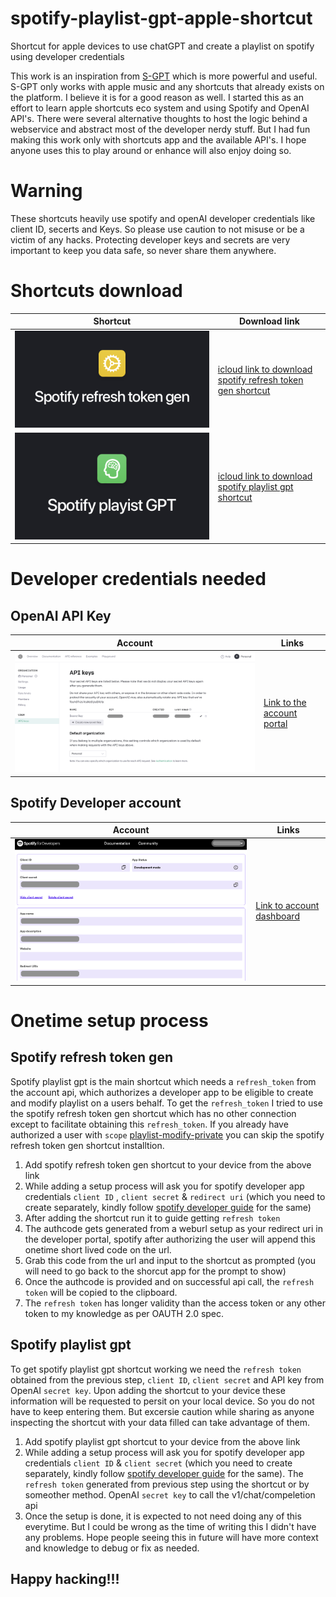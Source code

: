 # spotify-playlist-gpt-apple-shortcut
Shortcut for apple devices to use chatGPT and create a playlist on spotify using developer credentials

This work is an inspiration from [S-GPT](https://www.macstories.net/ios/introducing-s-gpt-a-shortcut-to-connect-openais-chatgpt-with-native-features-of-apples-operating-systems/) which is more powerful and useful. S-GPT only works with apple music and any shortcuts that already exists on the platform. I believe it is for a good reason as well. I started this as an effort to learn apple shortcuts eco system and using Spotify and OpenAI API's. There were several alternative thoughts to host the logic behind a webservice and abstract most of the developer nerdy stuff. But I had fun making this work only with shortcuts app and the available API's. I hope anyone uses this to play around or enhance will also enjoy doing so.

# Warning
These shortcuts heavily use spotify and openAI developer credentials like client ID, secerts and Keys. So please use caution to not misuse or be a victim of any hacks. Protecting developer keys and secrets are very important to keep you data safe, so never share them anywhere.

# Shortcuts download

| Shortcut | Download link|
| --- | --- |
|![Spotify referesh token gen](/images/spotify-refresh-token-gen-shortcut.png) | [icloud link to download spotify refresh token gen shortcut](https://www.icloud.com/shortcuts/046c31fd370945ea961f243e9b2cf382)|
|![Spotify playlist GPT](/images/spotify-playlist-gpt-shortcut.png)| [icloud link to download spotify playlist gpt shortcut](https://www.icloud.com/shortcuts/e5ba1ca663f844c28a34cc8b415d3f9a)|

# Developer credentials needed

## OpenAI API Key

| Account | Links |
| --- | --- |
|![openai key](/images/openai-api-key.png) | [Link to the account portal](https://platform.openai.com/account/api-keys)|


## Spotify Developer account

| Account | Links |
| --- | --- |
| ![spotify app cred](/images/spotify-developer-credentials.png) | [Link to account dashboard](https://developer.spotify.com/dashboard)|


# Onetime setup process
## Spotify refresh token gen
Spotify playlist gpt is the main shortcut which needs a `refresh_token` from the account api, which authorizes a developer app to be eligible to create and modify playlist on a users behalf. To get the `refresh_token` I tried to use the spotify refresh token gen shortcut which has no other connection except to facilitate obtaining this `refresh_token`. If you already have authorized a user with `scope` [playlist-modify-private](https://developer.spotify.com/documentation/web-api/concepts/scopes#playlist-modify-private) you can skip the spotify refresh token gen shortcut installtion.

1. Add spotify refresh token gen shortcut to your device from the above link
2. While adding a setup process will ask you for spotify developer app credentials `client ID` , `client secret` & `redirect uri` (which you need to create separately, kindly follow [spotify developer guide](https://developer.spotify.com/documentation/web-api/tutorials/getting-started) for the same)
3. After adding the shortcut run it to guide getting `refresh token`
4. The authcode gets generated from a weburl setup as your redirect uri in the developer portal, spotify after authorizing the user will append this onetime short lived code on the url.
5. Grab this code from the url and input to the shortcut as prompted (you will need to go back to the shorcut app for the prompt to show)
6. Once the authcode is provided and on successful api call, the `refresh token` will be copied to the clipboard. 
7. The `refresh token` has longer validity than the access token or any other token to my knowledge as per OAUTH 2.0 spec.

## Spotify playlist gpt
To get spotify playlist gpt shortcut working we need the `refresh token` obtained from the previous step, `client ID`, `client secret` and API key from OpenAI `secret key`. Upon adding the shortcut to your device these information will be requested to persit on your local device. So you do not have to keep entering them. But excersie caution while sharing as anyone inspecting the shortcut with your data filled can take advantage of them.

1. Add spotify playlist gpt shortcut to your device from the above link
2. While adding a setup process will ask you for spotify developer app credentials `client ID` & `client secret` (which you need to create separately, kindly follow [spotify developer guide](https://developer.spotify.com/documentation/web-api/tutorials/getting-started) for the same). The `refresh token` generated from previous step using the shortcut or by someother method. OpenAI `secret key` to call the v1/chat/compeletion api
3. Once the setup is done, it is expected to not need doing any of this everytime. But I could be wrong as the time of writing this I didn't have any problems. Hope people seeing this in future will have more context and knowledge to debug or fix as needed.

## Happy hacking!!!